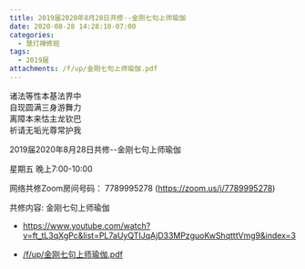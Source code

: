 ```yaml
---
title: 2019届2020年8月28日共修--金刚七句上师瑜伽
date: 2020-08-28 14:28:10-07:00
categories:
  - 慧灯禅修班
tags:
  - 2019届
attachments: /f/up/金刚七句上师瑜伽.pdf
---
```

诸法等性本基法界中  
自现圆满三身游舞力  
离障本来怙主龙钦巴  
祈请无垢光尊常护我  

2019届2020年8月28日共修--金刚七句上师瑜伽

星期五 晚上7:00-10:00  

网络共修Zoom房间号码： 7789995278 (<https://zoom.us/j/7789995278>)

共修内容: 金刚七句上师瑜伽

  - <https://www.youtube.com/watch?v=ft_tL3qXgPc&list=PL7aUyQTIJqAjD33MPzguoKwShqtttVmg9&index=3>

- [/f/up/金刚七句上师瑜伽.pdf](https://hdvblob.blob.core.windows.net/hdv/f/up/金刚七句上师瑜伽.pdf)